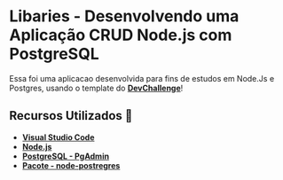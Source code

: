 # Libaries - Desenvolvendo uma Aplicação CRUD Node.js com PostgreSQL

Essa foi uma aplicacao desenvolvida para fins de estudos em Node.Js e Postgres, usando o template
do  **[DevChallenge](https://github.com/devchallenge-io/biblioteca-backend)**!

## Recursos Utilizados 🚀

* **[Visual Studio Code](https://code.visualstudio.com/)**
* **[Node.js](https://nodejs.org/en/)**
* **[PostgreSQL - PgAdmin](https://www.postgresql.org/download/)**
* **[Pacote - node-postregres](https://node-postgres/)**
